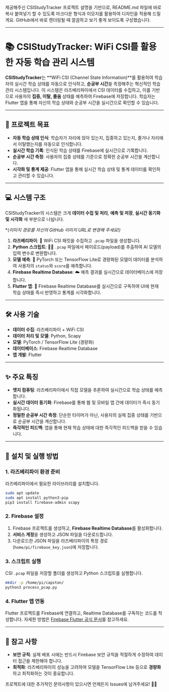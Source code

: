제공해주신 CSIStudyTracker 프로젝트 설명을 기반으로, README.md 파일에 바로 복사 붙여넣기 할 수 있도록 마크다운 형식과 이모지를 활용하여 디자인을 적용해 드릴게요. GitHub에서 바로 렌더링될 때 깔끔하고 보기 좋게 보이도록 구성했습니다.

-----

# 📚 CSIStudyTracker: WiFi CSI를 활용한 자동 학습 관리 시스템


**CSIStudyTracker**는 \*\*WiFi CSI (Channel State Information)\*\*를 활용하여 학습자의 실시간 학습 상태를 자동으로 인식하고, **순공부 시간**을 측정해주는 혁신적인 학습 관리 시스템입니다. 이 시스템은 라즈베리파이에서 CSI 데이터를 수집하고, 이를 기반으로 사용자의 **집중, 이탈, 졸음** 상태를 예측하여 Firebase에 저장합니다. 학습자는 Flutter 앱을 통해 자신의 학습 상태와 순공부 시간을 실시간으로 확인할 수 있습니다.

-----

## 🎯 프로젝트 목표

  - **자동 학습 상태 인식**: 학습자가 자리에 앉아 있는지, 집중하고 있는지, 졸거나 자리에서 이탈했는지를 자동으로 인식합니다.
  - **실시간 학습 기록**: 인식된 학습 상태를 Firebase에 실시간으로 기록합니다.
  - **순공부 시간 측정**: 사용자의 집중 상태를 기준으로 정확한 순공부 시간을 계산합니다.
  - **시각화 및 통계 제공**: Flutter 앱을 통해 실시간 학습 상태 및 통계 데이터를 확인하고 관리할 수 있습니다.

-----

## 💻 시스템 구조

CSIStudyTracker의 시스템은 크게 **데이터 수집 및 처리**, **예측 및 저장**, **실시간 동기화 및 시각화** 세 부분으로 나뉩니다.

\*(*이미지 경로를 자신의 GitHub 이미지 URL로 변경해 주세요\!)*

1.  **라즈베리파이**: 📶 WiFi CSI 패킷을 수집하고 `.pcap` 파일을 생성합니다.
2.  **Python 스크립트**: 🧑‍💻 `.pcap` 파일에서 페이로드(payload)를 추출하여 AI 모델의 입력 변수로 변환합니다.
3.  **모델 예측**: 🧠 PyTorch 또는 TensorFlow Lite로 경량화된 모델이 데이터를 분석하여 사용자의 `status`와 `score`를 예측합니다.
4.  **Firebase Realtime Database**: ☁️ 예측 결과를 실시간으로 데이터베이스에 저장합니다.
5.  **Flutter 앱**: 📱 Firebase Realtime Database를 실시간으로 구독하여 UI에 현재 학습 상태를 즉시 반영하고 통계를 시각화합니다.

-----

## 🛠️ 사용 기술

  - **데이터 수집**: 라즈베리파이 + WiFi CSI
  - **데이터 처리 및 모델**: Python, Scapy
  - **모델**: PyTorch / TensorFlow Lite (경량화)
  - **데이터베이스**: Firebase Realtime Database
  - **앱 개발**: Flutter

-----

## ✨ 주요 특징

  - **엣지 컴퓨팅**: 라즈베리파이에서 직접 모델을 추론하여 실시간으로 학습 상태를 예측합니다.
  - **실시간 데이터 동기화**: Firebase를 통해 웹 및 모바일 앱 간에 데이터가 즉시 동기화됩니다.
  - **정밀한 순공부 시간 측정**: 단순한 타이머가 아닌, 사용자의 실제 집중 상태를 기반으로 순공부 시간을 계산합니다.
  - **즉각적인 피드백**: 앱을 통해 현재 학습 상태에 대한 즉각적인 피드백을 받을 수 있습니다.

-----

## 🚀 설치 및 실행 방법

### 1\. 라즈베리파이 환경 준비

라즈베리파이에서 필요한 라이브러리를 설치합니다.

```bash
sudo apt update
sudo apt install python3-pip
pip3 install firebase-admin scapy
```

### 2\. Firebase 설정

1.  Firebase 프로젝트를 생성하고, **Firebase Realtime Database**를 활성화합니다.
2.  **서비스 계정**을 생성하고 JSON 파일을 다운로드합니다.
3.  다운로드한 JSON 파일을 라즈베리파이의 특정 경로(`home/pi/firebase_key.json`)에 저장합니다.

### 3\. 스크립트 실행

CSI `.pcap` 파일을 저장할 폴더를 생성하고 Python 스크립트를 실행합니다.

```bash
mkdir -p /home/pi/capston/
python3 process_pcap.py
```

### 4\. Flutter 앱 연동

Flutter 프로젝트를 Firebase에 연결하고, Realtime Database를 구독하는 코드를 작성합니다. 자세한 방법은 [Firebase Flutter 공식 문서](https://firebase.google.com/docs/flutter/setup)를 참고하세요.

-----

## 📝 참고 사항

  - **보안 규칙**: 실제 배포 시에는 반드시 Firebase 보안 규칙을 적절하게 수정하여 데이터 접근을 제한해야 합니다.
  - **최적화**: 라즈베리파이의 성능을 고려하여 모델을 TensorFlow Lite 등으로 **경량화**하고 최적화하는 것이 중요합니다.

프로젝트에 대한 추가적인 문의사항이 있으시면 언제든지 Issues에 남겨주세요\! 🧑‍💻

